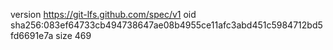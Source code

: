 version https://git-lfs.github.com/spec/v1
oid sha256:083ef64733cb494738647ae08b4955ce11afc3abd451c5984712bd5fd6691e7a
size 469

